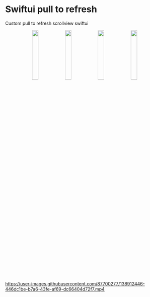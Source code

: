 # Swiftui pull to refresh
Custom pull to refresh scrollview swiftui 


<p align="center">
  <img src="https://user-images.githubusercontent.com/87700277/138911559-7aa78623-0df9-4252-990b-dac94cea56d9.png" width="20%">
  <img src="https://user-images.githubusercontent.com/87700277/138911918-ee566f82-9400-4f00-86ad-046e38890d9e.png" width="20%">
  <img src="https://user-images.githubusercontent.com/87700277/138911971-a6d86f93-e35f-404e-b253-e10b30a42bb0.png" width="20%">
  <img src="https://user-images.githubusercontent.com/87700277/138911957-2f5916a2-146b-4867-a6d2-209bf1eacd06.png" width="20%">
</p>


https://user-images.githubusercontent.com/87700277/138912446-446dc1be-b7a6-43fe-af69-dc66404d72f7.mp4

